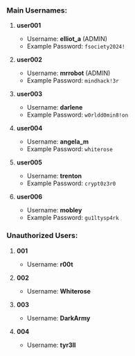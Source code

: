 ### **Main Usernames:**
1. **user001**  
   - Username: **elliot_a** (ADMIN)
   - Example Password: `fsociety2024!`

2. **user002**  
   - Username: **mrrobot** (ADMIN)
   - Example Password: `mindhack!3r`

3. **user003**  
   - Username: **darlene**  
   - Example Password: `w0rldd0min8!on`

4. **user004**  
   - Username: **angela_m**  
   - Example Password: `whiterose`

5. **user005**  
   - Username: **trenton**  
   - Example Password: `crypt0z3r0`

6. **user006**  
   - Username: **mobley**  
   - Example Password: `gu1ltysp4rk`

### **Unauthorized Users:**
1. **001**  
   - Username: **r00t**  

2. **002**  
   - Username: **Whiterose**
    
3. **003**  
   - Username: **DarkArmy**  

4. **004**  
   - Username: **tyr3ll**  

